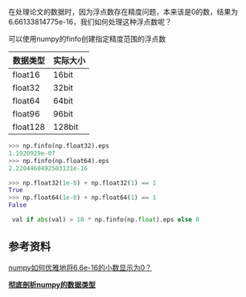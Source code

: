 在处理论文的数据时，因为浮点数存在精度问题，本来该是0的数，结果为6.66133814775e-16，我们如何处理这种浮点数呢？

可以使用numpy的finfo创建指定精度范围的浮点数

| 数据类型 | 实际大小 |
| -------- | -------- |
| float16  | 16bit    |
| float32  | 32bit    |
| float64  | 64bit    |
| float96  | 96bit    |
| float128 | 128bit   |

```python
>>> np.finfo(np.float32).eps
1.1920929e-07
>>> np.finfo(np.float64).eps
2.2204460492503131e-16

>>> np.float32(1e-8) + np.float32(1) == 1
True
>>> np.float64(1e-8) + np.float64(1) == 1
False
```

```python
 val if abs(val) > 10 * np.finfo(np.float).eps else 0
```

## 参考资料

[numpy如何优雅地将6.6e-16的小数显示为0？](https://segmentfault.com/q/1010000011791590)

[**彻底剖析numpy的数据类型**](https://blog.csdn.net/gg_18826075157/article/details/78609532)


